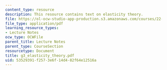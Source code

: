 ```yaml
---
content_type: resource
description: This resource contains text on elasticity theory.
file: https://ol-ocw-studio-app-production.s3.amazonaws.com/courses/22-314j-structural-mechanics-in-nuclear-power-technology-fall-2006/53529391f2573e6f14d482f64e12516a_g3_elasticity_theory.pdf
file_type: application/pdf
learning_resource_types:
- Lecture Notes
ocw_type: OCWFile
parent_title: Lecture Notes
parent_type: CourseSection
resourcetype: Document
title: g3_elasticity_theory.pdf
uid: 53529391-f257-3e6f-14d4-82f64e12516a
---
```


